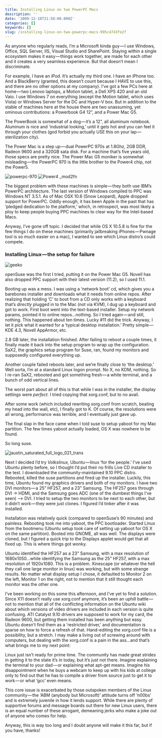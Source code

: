 ```yaml
---
title: Installing Linux on two PowerPC Macs
description: ''
date: '2009-12-18T21:50:00.000Z'
categories: []
keywords: []
slug: /installing-linux-on-two-powerpc-macs-995c4743fe2f
---
```


As anyone who regularly reads, I’m a Microsoft kinda guy — I use Windows, Office, SQL Server, IIS, Visual Studio and SharePoint. Staying within a single ecosystem makes it easy — things work together, are made for each other and it creates a very seamless experience. But that doesn’t mean I discriminate.

For example, I have an iPod. It’s actually my third one. I have an iPhone too. And a BlackBerry (granted, this doesn’t count because I HAVE to use this, and there are no other options at my company). I’ve got a few PCs here at home — two Lenovo laptops, a Motion tablet, a Dell XPS 420 and an old Vaio. I use Windows 7 on everything (except the Motion tablet, which uses Vista) or Windows Server for the DC and Hyper-V box. But in addition to the stable of machines here at the house there are two unassuming, yet ominous contributions: a Powerbook G4 12”, and a Power Mac G5.

The PowerBook is somewhat of a dog — it’s a 12”, all aluminum notebook. Aluminum is nice and ‘industrial looking,’ until it gets hot and you can feel it through your clothes (god forbid you actually USE this on your lap — sterilization city).

The Power Mac is a step up — dual PowerPC 970s at 1.8Ghz, 2GB DDR, Radeon 9600 and a 320GB sata disk. For a machine that’s five years old, those specs are pretty nice. The Power Mac G5 moniker is somewhat misleading — the PowerPC 970 is the little brother to the Power4 chip, not the Power5.

![powerpc-970](https://cdn-images-1.medium.com/max/800/0*rdBE2U2nLi52b6nv.jpg)
![Power4 _mod2fn](https://cdn-images-1.medium.com/max/800/0*FYhxbjD4N-bLJEFY.jpg)

The biggest problem with these machines is simple — they both use IBM’s PowerPC architecture. The last version of Windows compiled to PPC was Windows NT 3.5.1. As of Mac OSX 10.6 (Snow Leopard), Apple dropped support for PowerPC. Oddly enough, it has been Apple in the past that has ‘pledged dedication to the platform,’ which, in retrospect, was most likely a ploy to keep people buying PPC machines to clear way for the Intel-based Macs.

Anyway, I’ve gone off topic. I decided that while OS X 10.5.8 is fine for the few things I do on these machines (primarily jailbreaking iPhones — Pwnage tool is so much easier on a mac), I wanted to see which Linux distro’s could compete.

### Installing Linux — the setup for failure

![geeko](https://cdn-images-1.medium.com/max/800/0*ILRbOvJTl46oMZuE.jpg)

openSuse was the first I tried, putting it on the Power Mac G5. Novell has also dropped PPC support with their latest version (11.2), so I used 11.1.

Booting up was a mess. I was using a ‘network boot’ cd, which gives you a barebones installer and downloads what it needs from online repos. After realizing that holding ‘C’ to boot from a CD only works with a keyboard that’s _directly_ plugged in to the Mac (not via KVM), I dug up a keyboard and got to work. First boot went into the text-based installer. Setup my network params, pointed it to online repos…nothing. So I tried again — and still, nothing. This happened about ten times. Lucky #11 did the trick. Anyway, I let it pick what it wanted for a ‘typical desktop installation.’ Pretty simple — KDE 4.3, Novell AppArmor, etc.

2.8 GB later, the installation finished. After failing to reboot a couple times, it finally made it back into the setup program to wrap up the configuration. SaX2, the graphics setup program for Suse, ran, found my monitors and supposedly configured everything up.

Another couple failed reboots later, and we’re finally close to ‘the desktop.’ Well sorta, I’m at a standard Linux logon prompt. No X, no KDM, nothing. So I re-ran SaX2, rebooted and got something fresh — a white terminal, and a bunch of odd vertical lines.

The worst part about all of this is that while I was in the installer, the display settings were _perfect._ I tried copying that xorg.conf, but to no avail.

After some work (which included rewriting xorg.conf from scratch, beating my head into the wall, etc), I finally got to K. Of course, the resolutions were all wrong, performance was terrible, and I eventually just gave up.

The final slap in the face came when I told suse to setup yaboot for my Mac partition. The few times yaboot actually loaded, OS X was nowhere to be found.

So long suse.

![jaustin_saturated_full_logo_021_trans](https://cdn-images-1.medium.com/max/800/0*-dblnW8fiP_ANR_w.png)

Next I decided I’d try _Volkslinux,_ Ubuntu — linux ‘for the people.’ I’ve used Ubuntu plenty before, so I thought I’d put their no frills Live CD installer to the test. I downloaded the community-maintained 9.10 PPC distro. Rebooted, killed the suse partitions and fired up the installer. Luckily, this time, Ubuntu found my graphics drivers and both of my monitors. I have two DVI monitors — a 25” HF257, and a 23” Samsung. The HF257 goes through DVI → HDMI, and the Samsung goes ADC (one of the dumbest things I’ve seen) –> DVI. I tried to setup the two monitors to be next to each other, but it didn’t work — they were just clones. I figured I’d tinker after it was installed.

Installation was relatively quick (compared to openSuse’s 90 minutes) and painless. Rebooting took me into yaboot, the PPC bootloader. Started Linux from the bootmenu (Ubuntu setup took care of setting up yaboot for OS X on the same partition). Booted into GNOME, all was well. The displays were cloned, but I figured a quick trip to the Displays applet would get that all fixed up. This is where things got wonky.

Ubuntu identified the HF257 as a 23” Samsung, with a max resolution of 1680x1050…while identifying the Samsung as the 25” HF257, with a max resolution of 1920x1080. This is a problem. Xinescape (or whatever the hell they call one large monitor in linux) was working, but with some strange results. No matter what display setup I chose, it defaulted to Monitor 2 on the left, Monitor 1 on the right, not to mention that it still thought each monitor was the other one.

I’ve been working on this some this afternoon, and I’ve yet to find a solution. Since X11 doesn’t really use xorg.conf anymore, it’s been an uphill battle — not to mention that all of the conflicting information on the Ubuntu wiki about which versions of video drivers are included in each version is quite confusing. ATI Catalyst 9.10 drivers are supposed to work for my card, the Radeon 9600, but getting them installed has been anything but easy. Ubuntu doesn’t find them as a ‘restricted driver,’ and documentation is sparse on how to force a refresh of that. Hand-editing the xorg.conf file is a possibility, but a stretch. I may make a living out of screwing around with computers, but dealing with the xorg.conf is a pain in the ass…and that’s what brings me to my next point:

Linux just isn’t ready for prime time. The community has made great strides in getting it to the state it’s in today, but it’s just not there. Imagine explaining the terminal to your dad — or explaining what apt-get means. Imagine his disappointment when he buys a webcam to keep up with his kids at college only to find out that he has to compile a driver from source just to get it to work — or what ‘gcc’ even means.

This core issue is exacerbated by those outspoken members of the Linux community — the ‘ABM (anybody but Microsoft)’ attitude turns off ‘n00bs’ and is extremely juvenile in how it lends support. While there are plenty of supportive forums and message boards out there for new Linux users, there is an equal number of these arrogant, demeaning jerks who make a joke out of anyone who comes for help.

Anyway, this is way too long and I doubt anyone will make it this far, but if you have, thanks!